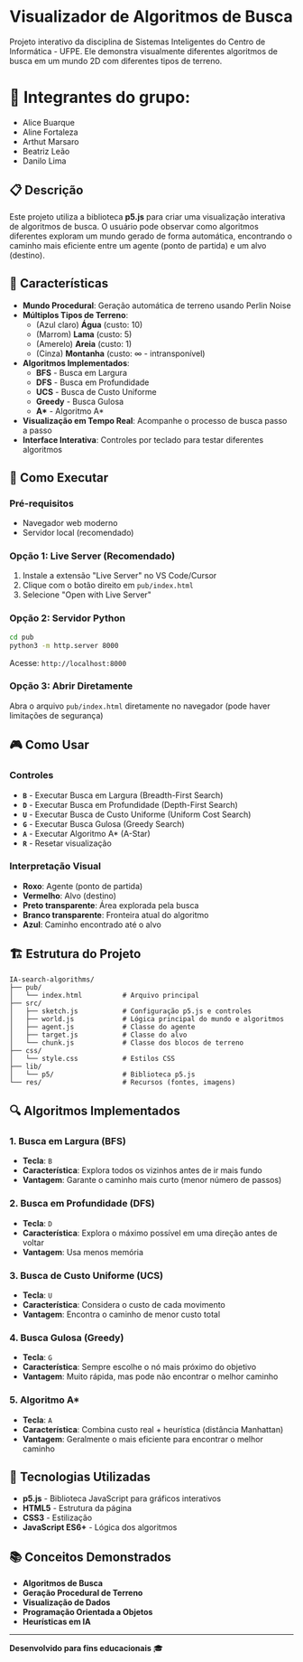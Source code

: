 # Visualizador de Algoritmos de Busca

Projeto interativo da disciplina de Sistemas Inteligentes do Centro de Informática - UFPE. Ele demonstra visualmente diferentes algoritmos de busca em um mundo 2D com diferentes tipos de terreno.

# 👤 Integrantes do grupo:

- Alice Buarque
- Aline Fortaleza
- Arthut Marsaro
- Beatriz Leão
- Danilo Lima

## 📋 Descrição

Este projeto utiliza a biblioteca **p5.js** para criar uma visualização interativa de algoritmos de busca. O usuário pode observar como algoritmos diferentes exploram um mundo gerado de forma automática, encontrando o caminho mais eficiente entre um agente (ponto de partida) e um alvo (destino).

## 🎯 Características

- **Mundo Procedural**: Geração automática de terreno usando Perlin Noise
- **Múltiplos Tipos de Terreno**:
  - (Azul claro) **Água** (custo: 10)
  - (Marrom) **Lama** (custo: 5)
  - (Amerelo) **Areia** (custo: 1)
  - (Cinza) **Montanha** (custo: ∞ - intransponível)
- **Algoritmos Implementados**:
  - **BFS** - Busca em Largura
  - **DFS** - Busca em Profundidade
  - **UCS** - Busca de Custo Uniforme
  - **Greedy** - Busca Gulosa
  - **A\*** - Algoritmo A\*
- **Visualização em Tempo Real**: Acompanhe o processo de busca passo a passo
- **Interface Interativa**: Controles por teclado para testar diferentes algoritmos

## 🚀 Como Executar

### Pré-requisitos

- Navegador web moderno
- Servidor local (recomendado)

### Opção 1: Live Server (Recomendado)

1. Instale a extensão "Live Server" no VS Code/Cursor
2. Clique com o botão direito em `pub/index.html`
3. Selecione "Open with Live Server"

### Opção 2: Servidor Python

```bash
cd pub
python3 -m http.server 8000
```

Acesse: `http://localhost:8000`

### Opção 3: Abrir Diretamente

Abra o arquivo `pub/index.html` diretamente no navegador (pode haver limitações de segurança)

## 🎮 Como Usar

### Controles

- **`B`** - Executar Busca em Largura (Breadth-First Search)
- **`D`** - Executar Busca em Profundidade (Depth-First Search)
- **`U`** - Executar Busca de Custo Uniforme (Uniform Cost Search)
- **`G`** - Executar Busca Gulosa (Greedy Search)
- **`A`** - Executar Algoritmo A\* (A-Star)
- **`R`** - Resetar visualização

### Interpretação Visual

- **Roxo**: Agente (ponto de partida)
- **Vermelho**: Alvo (destino)
- **Preto transparente**: Área explorada pela busca
- **Branco transparente**: Fronteira atual do algoritmo
- **Azul**: Caminho encontrado até o alvo

## 🏗️ Estrutura do Projeto

```
IA-search-algorithms/
├── pub/
│   └── index.html          # Arquivo principal
├── src/
│   ├── sketch.js           # Configuração p5.js e controles
│   ├── world.js            # Lógica principal do mundo e algoritmos
│   ├── agent.js            # Classe do agente
│   ├── target.js           # Classe do alvo
│   └── chunk.js            # Classe dos blocos de terreno
├── css/
│   └── style.css           # Estilos CSS
├── lib/
│   └── p5/                 # Biblioteca p5.js
└── res/                    # Recursos (fontes, imagens)
```

## 🔍 Algoritmos Implementados

### 1. Busca em Largura (BFS)

- **Tecla**: `B`
- **Característica**: Explora todos os vizinhos antes de ir mais fundo
- **Vantagem**: Garante o caminho mais curto (menor número de passos)

### 2. Busca em Profundidade (DFS)

- **Tecla**: `D`
- **Característica**: Explora o máximo possível em uma direção antes de voltar
- **Vantagem**: Usa menos memória

### 3. Busca de Custo Uniforme (UCS)

- **Tecla**: `U`
- **Característica**: Considera o custo de cada movimento
- **Vantagem**: Encontra o caminho de menor custo total

### 4. Busca Gulosa (Greedy)

- **Tecla**: `G`
- **Característica**: Sempre escolhe o nó mais próximo do objetivo
- **Vantagem**: Muito rápida, mas pode não encontrar o melhor caminho

### 5. Algoritmo A\*

- **Tecla**: `A`
- **Característica**: Combina custo real + heurística (distância Manhattan)
- **Vantagem**: Geralmente o mais eficiente para encontrar o melhor caminho

## 🎨 Tecnologias Utilizadas

- **p5.js** - Biblioteca JavaScript para gráficos interativos
- **HTML5** - Estrutura da página
- **CSS3** - Estilização
- **JavaScript ES6+** - Lógica dos algoritmos

## 📚 Conceitos Demonstrados

- **Algoritmos de Busca**
- **Geração Procedural de Terreno**
- **Visualização de Dados**
- **Programação Orientada a Objetos**
- **Heurísticas em IA**

---

**Desenvolvido para fins educacionais** 🎓
